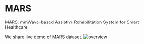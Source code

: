 # MARS
MARS: mmWave-based Assistive Rehabilitation System for Smart Healthcare

We share live demo of MARS dataset.
![overview](https://user-images.githubusercontent.com/82195094/114236867-dfb76d00-9947-11eb-90d5-130926828cbf.gif)
